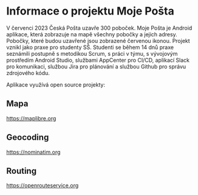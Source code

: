 # Informace o projektu Moje Pošta

V červenci 2023 Česká Pošta uzavře 300 poboček. Moje Pošta je Android aplikace, která zobrazuje na mapě všechny pobočky a jejich adresy. Pobočky, které budou uzavřené jsou zobrazené červenou ikonou.
Projekt vznikl jako praxe pro studenty SŠ. Studenti se během 14 dnů praxe seznámili postupně s metodikou Scrum, s práci v týmu, s vývojovým prostředím Android Studio, službami AppCenter pro CI/CD, aplikací Slack pro komunikaci, službou Jira pro plánování a službou Github pro správu zdrojového kódu.

Aplikace využívá open source projekty:
## Mapa
https://maplibre.org

## Geocoding
https://nominatim.org

## Routing
https://openrouteservice.org
